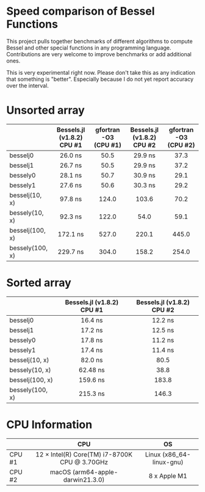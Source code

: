 # Speed comparison of Bessel Functions

This project pulls together benchmarks of different algorithms to compute Bessel and other special functions in any programming language. Contributions are very welcome to improve benchmarks or add additional ones.

This is very experimental right now. Please don't take this as any indication that something is "better". Especially because I do not yet report accuracy over the interval.

# Unsorted array

|               | Bessels.jl (v1.8.2) CPU #1 |      gfortran -O3 (CPU #1)  | Bessels.jl (v1.8.2) CPU #2 | gfortran -O3 (CPU #2) |
| ------------- | :---:                      |   :---:                     | :---:                      |   :---:               |
| besselj0      | 26.0 ns                    |      50.5                   | 29.9 ns                    |  37.3                 |
| besselj1      | 26.7 ns                    |      50.5                   | 29.9 ns                    |   37.2                |
| bessely0      | 28.1 ns                    |      50.7                   | 30.9 ns                    |        29.1           |
| bessely1      | 27.6 ns                    |      50.6                   | 30.3 ns                    |       29.2            |
| besselj(10, x) | 97.8 ns                   |      124.0                  | 103.6                      |       70.2            |
| bessely(10, x) | 92.3 ns                   |      122.0                  | 54.0                       |       59.1            |
| besselj(100, x) | 172.1 ns                  |      527.0                  | 220.1                      |       445.0           |
| bessely(100, x) | 229.7 ns                  |      304.0                  | 158.2                      |       254.0           |


# Sorted array

|                   | Bessels.jl (v1.8.2) CPU #1 | Bessels.jl (v1.8.2) CPU #2 |
| -------------     | :---:                      | :---:                      |
| besselj0          | 16.4 ns                    | 12.2 ns                    |
| besselj1          | 17.2 ns                    | 12.5 ns                    |
| bessely0          | 17.8 ns                    | 11.2 ns                    |
| bessely1          | 17.4 ns                    | 11.4 ns                    |
| besselj(10, x)    | 82.0 ns                    | 80.5                       | 
| bessely(10, x)    | 62.48 ns                   | 38.8                       |
| besselj(100, x)   | 159.6 ns                   | 183.8                      | 
| bessely(100, x)   | 215.3 ns                   | 146.3                      | 


# CPU Information
|               | CPU                        | OS              |
| ------------- | :---:                      | :---:                      |
| CPU #1      | 12 × Intel(R) Core(TM) i7-8700K CPU @ 3.70GHz                    | Linux (x86_64-linux-gnu)                   |
| CPU #2      | macOS (arm64-apple-darwin21.3.0)                    | 8 x Apple M1                   |


